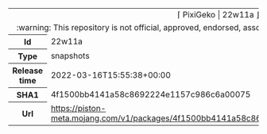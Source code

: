 <html><table>
<tr><td colspan="2" align="center"><img width="0" height="0"><br/>⌈ PixiGeko | 22w11a ⌋<br/><img width="0" height="0"></td></tr>
<tr><td colspan="2" align="center"><img width="0" height="0"><br/>
:warning: This repository is not official, approved, endorsed, associated or connected with Mojang :warning:
<br/><img width="0" height="0"></td></tr>
<tr><th>Id</th><td>22w11a</td></tr>
<tr><th>Type</th><td>snapshots</td></tr>
<tr><th>Release time</th><td>2022-03-16T15:55:38+00:00</td></tr>
<tr><th>SHA1</th><td>4f1500bb4141a58c8692224e1157c986c6a00075</td></tr>
<tr><th>Url</th><td><a href="https://piston-meta.mojang.com/v1/packages/4f1500bb4141a58c8692224e1157c986c6a00075/22w11a.json">https://piston-meta.mojang.com/v1/packages/4f1500bb4141a58c8692224e1157c986c6a00075/22w11a.json</a></td></tr>